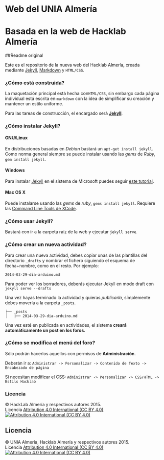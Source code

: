 # Web del UNIA Almería
# Basada en la web de Hacklab Almería

##Readme original

Este es el repositorio de la nueva web del Hacklab Almería, creada mediante [Jekyll][1], [Markdown][2] y `HTML/CSS`.

### ¿Cómo está construida?

La maquetación principal está hecha con`HTML/CSS`, sin embargo cada página individual está escrita en `markdown` con la idea de simplificar su creación y mantener un estilo uniforme.

Para las tareas de construcción, el encargado será **[Jekyll][1]**.

### ¿Cómo instalar Jekyll?

#### GNU/Linux

En distribuciones basadas en _Debian_ bastará un `apt-get install jekyll`. Como norma general siempre se puede instalar usando las _gems_ de _Ruby_, `gem install jekyll`.

#### Windows

Para instalar [Jekyll][1] en el sistema de Microsoft puedes seguir [este tutorial][3].

#### Mac OS X

Puede instalarse usando las _gems_ de _ruby_, `gems install jekyll`. Requiere las [Command Line Tools de XCode][4].

### ¿Cómo usar Jekyll?

Bastará con ir a la carpeta raíz de la web y ejecutar `jekyll serve`.

### ¿Cómo crear un nueva actividad?

Para crear una nueva actividad, debes copiar unas de las plantillas del directorio `_drafts` y nombrar el fichero siguiendo el esquema de fecha+nombre, como en el resto. Por ejemplo:

```
2014-03-29-dia-arduino.md
```

Para poder ver los borradores, deberás ejecutar Jekyll en modo draft con `jekyll serve --drafts`

Una vez hayas terminado la actividad y quieras _publicarla_, símplemente debes moverla a la carpeta `_posts`.

```
├── _posts
│   ├── 2014-03-29-dia-arduino.md
```

Una vez esté en publicada en actividades, el sistema **creará automáticamente un post en los foros.**

### ¿Cómo se modifica el menú del foro?

Sólo podrán hacerlos aquellos con permisos de **Administración**.

Deberán ir a: `Administrar -> Personalizar -> Contenido de Texto -> Encabezado de página`

Si necesitan modificar el CSS:  `Administrar -> Personalizar -> CSS/HTML -> Estilo Hacklab`

### Licencia

© HackLab Almería y respectivos autores 2015.  
Licencia [Attribution 4.0 International (CC BY 4.0)][5]  
[![Attribution 4.0 International (CC BY 4.0)](http://i.creativecommons.org/l/by/4.0/88x31.png "Attribution 4.0 International (CC BY 4.0)")][5]

## Licencia
© UNIA Almería, Hacklab Almería y respectivos autores 2015.  
Licencia [Attribution 4.0 International (CC BY 4.0)][5]  
[![Attribution 4.0 International (CC BY 4.0)](http://i.creativecommons.org/l/by/4.0/88x31.png "Attribution 4.0 International (CC BY 4.0)")][5]



[1]: http://jekyllrb.com
[2]: http://es.wikipedia.org/wiki/Markdown
[3]: http://jekyll-windows.juthilo.com
[4]: http://railsapps.github.io/xcode-command-line-tools.html
[5]: http://creativecommons.org/licenses/by/4.0/
